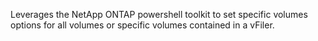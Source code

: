 Leverages the NetApp ONTAP powershell toolkit to set specific volumes options for all volumes or specific volumes contained in a vFiler. 